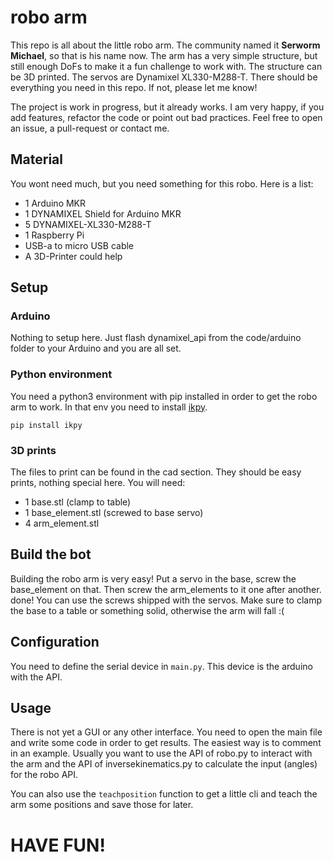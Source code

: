 # robo arm

This repo is all about the little robo arm. The community named it **Serworm Michael**, so that is his name now. The arm has a very simple structure, but still enough DoFs to make it a fun challenge to work with. The structure can be 3D printed. The servos are Dynamixel XL330-M288-T. There should be everything you need in this repo. If not, please let me know! 

The project is work in progress, but it already works. I am very happy, if you add features, refactor the code or point out bad practices. Feel free to open an issue, a pull-request or contact me.

## Material

You wont need much, but you need something for this robo. Here is a list:
* 1 Arduino MKR
* 1 DYNAMIXEL Shield for Arduino MKR
* 5 DYNAMIXEL-XL330-M288-T
* 1 Raspberry Pi
* USB-a to micro USB cable
* A 3D-Printer could help

## Setup

### Arduino
Nothing to setup here. Just flash dynamixel_api from the code/arduino folder to your Arduino and you are all set.

### Python environment

You need a python3 environment with pip installed in order to get the robo arm to work. In that env you need to install [ikpy](https://github.com/Phylliade/ikpy).
```
pip install ikpy
```

### 3D prints

The files to print can be found in the cad section. They should be easy prints, nothing special here. 
You will need:
* 1 base.stl (clamp to table)
* 1 base_element.stl (screwed to base servo)
* 4 arm_element.stl

## Build the bot

Building the robo arm is very easy! 
Put a servo in the base, screw the base_element on that. Then screw the arm_elements to it one after another. done!
You can use the screws shipped with the servos.
Make sure to clamp the base to a table or something solid, otherwise the arm will fall :(

## Configuration

You need to define the serial device in ```main.py```. This device is the arduino with the API.

## Usage

There is not yet a GUI or any other interface. You need to open the main file and write some code in order to get results. The easiest way is to comment in an example. Usually you want to use the API of robo.py to interact with the arm and the API of inversekinematics.py to calculate the input (angles) for the robo API.

You can also use the `teachposition` function to get a little cli and teach the arm some positions and save those for later.

# HAVE FUN!